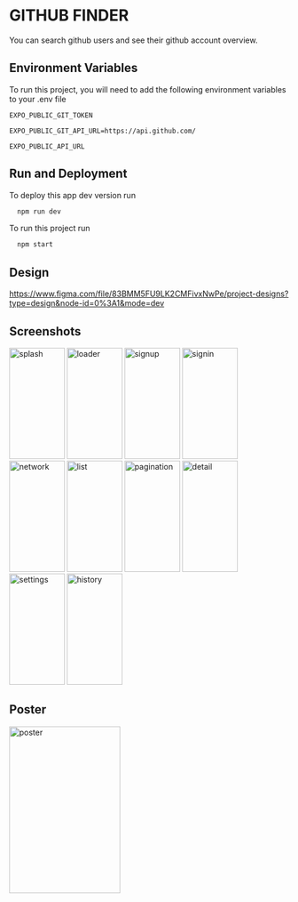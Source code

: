 
# GITHUB FINDER

You can search github users and see their github account overview. 

## Environment Variables

To run this project, you will need to add the following environment variables to your .env file

`EXPO_PUBLIC_GIT_TOKEN`

`EXPO_PUBLIC_GIT_API_URL=https://api.github.com/`

`EXPO_PUBLIC_API_URL`


## Run and Deployment

To deploy this app dev version run
```bash
  npm run dev
```
To run this project run
```bash
  npm start
```
## Design

https://www.figma.com/file/83BMM5FU9LK2CMFivxNwPe/project-designs?type=design&node-id=0%3A1&mode=dev

## Screenshots
<img src="https://github.com/sachinelavarasan/GitHubFinder/assets/31089822/571b9d97-d1ce-4e8a-a402-c0524b0047f1" alt="splash" style="width: 100px;
    height: 200px;object-fit:contain;">
<img src="https://github.com/sachinelavarasan/GitHubFinder/assets/31089822/052451b7-80dc-4d5f-8111-56e8d72da351" alt="loader" style="width: 100px;
    height: 200px;object-fit:contain;">
<img src="https://github.com/sachinelavarasan/GitHubFinder/assets/31089822/485f8035-1fa1-41ea-ac6a-995a7746fd27" alt="signup" style="width: 100px;
    height: 200px;object-fit:contain;">
<img src="https://github.com/sachinelavarasan/GitHubFinder/assets/31089822/7b1c4f70-4831-43a2-9b3b-00d670632624" alt="signin" style="width: 100px;
    height: 200px;object-fit:contain;">
<img src="https://github.com/sachinelavarasan/GitHubFinder/assets/31089822/e1b71e30-d55e-4a15-b54b-95c5f43602ca" alt="network" style="width: 100px;
    height: 200px;object-fit:contain;">
<img src="https://github.com/sachinelavarasan/GitHubFinder/assets/31089822/271ce1ac-2266-4bb3-80c7-9f5822244bd0" alt="list" style="width: 100px;
    height: 200px;object-fit:contain;">
<img src="https://github.com/sachinelavarasan/GitHubFinder/assets/31089822/4f5fa01c-8026-4a13-9abe-b7cba231bf49" alt="pagination" style="width: 100px;
    height: 200px;object-fit:contain;">
<img src="https://github.com/sachinelavarasan/GitHubFinder/assets/31089822/3726fc8d-54e9-4db8-a1f8-048830e05d9a" alt="detail" style="width: 100px;
    height: 200px;object-fit:contain;">
<img src="https://github.com/sachinelavarasan/GitHubFinder/assets/31089822/261f42de-e0ef-452a-a98c-92da507cfd8a" alt="settings" style="width: 100px;
    height: 200px;object-fit:contain;">
<img src="https://github.com/sachinelavarasan/GitHubFinder/assets/31089822/5b47b34d-e59c-4a84-b622-c57f272c990f" alt="history" style="width: 100px;
    height: 200px;object-fit:contain;">


## Poster
<img src="https://github.com/Janani811/GitHubFinder/assets/61917978/c851a9a0-da2a-4fd3-baed-ac5a4c637c03" alt="poster" style="width: 200px;
    height: 300px;object-fit:contain;">


